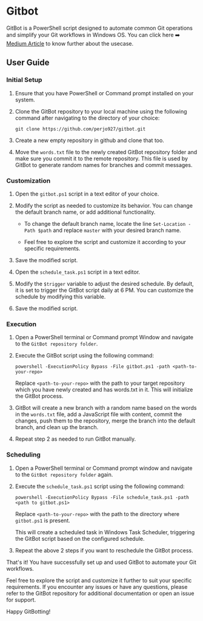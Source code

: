 # Gitbot

GitBot is a PowerShell script designed to automate common Git operations and simplify your Git workflows in Windows OS. You can click here ➡️ [Medium Article](https://medium.com/@djpjgj/make-your-github-stats-great-again-a830cb6e3428) to know further about the usecase.

## User Guide

### Initial Setup

1. Ensure that you have PowerShell or Command prompt installed on your system.

2. Clone the GitBot repository to your local machine using the following command after navigating to the directory of your choice:

   ```
   git clone https://github.com/perjo927/gitbot.git
   ```
3. Create a new empty repository in github and clone that too. 

4. Move the `words.txt` file to the newly created GitBot repository folder and make sure you commit it to the remote repository. This file is used by GitBot to generate random names for branches and commit messages.

### Customization

1. Open the `gitbot.ps1` script in a text editor of your choice.

2. Modify the script as needed to customize its behavior. You can change the default branch name, or add additional functionality.

   - To change the default branch name, locate the line `Set-Location -Path $path` and replace `master` with your desired branch name.

   - Feel free to explore the script and customize it according to your specific requirements.

3. Save the modified script.

4. Open the `schedule_task.ps1` script in a text editor.

5. Modify the `$trigger` variable to adjust the desired schedule. By default, it is set to trigger the GitBot script daily at 6 PM. You can customize the schedule by modifying this variable.

6. Save the modified script.


### Execution

1. Open a PowerShell terminal or Command prompt Window and navigate to the `GitBot repository folder`.

2. Execute the GitBot script using the following command:

   ```
   powershell -ExecutionPolicy Bypass -File gitbot.ps1 -path <path-to-your-repo>
   ```

   Replace `<path-to-your-repo>` with the path to your target repository which you have newly created and has words.txt in it. This will initialize the GitBot process.

3. GitBot will create a new branch with a random name based on the words in the `words.txt` file, add a JavaScript file with content, commit the changes, push them to the repository, merge the branch into the default branch, and clean up the branch.

4. Repeat step 2 as needed to run GitBot manually.

### Scheduling

1. Open a PowerShell terminal or Command prompt window and navigate to the `GitBot repository folder` again.

2. Execute the `schedule_task.ps1` script using the following command:

   ```
   powershell -ExecutionPolicy Bypass -File schedule_task.ps1 -path <path to gitbot.ps1>
   ```
   
   Replace `<path-to-your-repo>` with the path to the directory where `gitbot.ps1` is present.

   This will create a scheduled task in Windows Task Scheduler, triggering the GitBot script based on the configured schedule.

3. Repeat the above 2 steps if you want to reschedule the GitBot process.

That's it! You have successfully set up and used GitBot to automate your Git workflows.

Feel free to explore the script and customize it further to suit your specific requirements. If you encounter any issues or have any questions, please refer to the GitBot repository for additional documentation or open an issue for support.

Happy GitBotting!